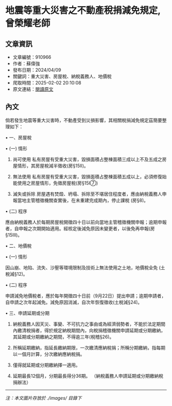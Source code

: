# 地震等重大災害之不動產稅捐減免規定,曾榮耀老師

## 文章資訊
- 文章編號：910966
- 作者：蘇偉強
- 發布日期：2024/04/09
- 關鍵詞：重大災害、房屋稅、納稅義務人、地價稅
- 爬取時間：2025-02-02 20:10:08
- 原文連結：[閱讀原文](https://real-estate.get.com.tw/Columns/detail.aspx?no=910966)

## 內文
倘若發生地震等重大災害時，不動產受到災損影響，其相關稅捐減免規定茲簡要整理如下：

• 一、房屋稅

• (一) 情形

1. 尚可使用 私有房屋有受重大災害，毀損面積占整棟面積三成以上不及五成之房屋情形，其房屋稅減半徵收(房§15II)。

2. 無法使用 私有房屋有受重大災害，毀損面積占整棟面積五成以上，必須修復始能使用之房屋情形，免徵房屋稅(房§15I⑦)

3. 滅失或拆除 房屋遇有焚燬、坍塌、拆除至不堪居住程度者，應由納稅義務人申報當地主管稽徵機關查實後，在未重建完成期內，停止課稅 (房§8)。

• (二) 程序

應由納稅義務人於每期房屋稅開徵四十日以前向當地主管稽徵機關申報；逾期申報者，自申報之次期開始適用。經核定後減免原因未變更者，以後免再申報(房§15III)。

• 二、地價稅

• (一) 情形

因山崩、地陷、流失、沙壓等環境限制及技術上無法使用之土地，地價稅全免 (土稅減§12)。

• (二) 程序

申請減免地價稅者，應於每年開徵四十日前（9月22日）提出申請；逾期申請者，自申請之次年起減免。減免原因消滅，自次年恢復徵收(土稅減§24)。

• 三、申請延期或分期

1. 納稅義務人因天災、事變、不可抗力之事由或為經濟弱勢者，不能於法定期間內繳清稅捐者，得於規定納稅期間內，向稅捐稽徵機關申請延期或分期繳納，其延期或分期繳納之期間，不得逾三年(稅稽§26)。

2. 所稱延期繳納，指延長繳納期限，一次繳清應納稅捐；所稱分期繳納，指每期以一個月計算，分次繳納應納稅捐。

3. 僅得就延期或分期繳納擇一適用。

4. 延期最長12個月，分期最長得分36期。 （納稅義務人申請延期或分期繳納稅捐辦法）
---
*注：本文圖片存放於 ./images/ 目錄下*
